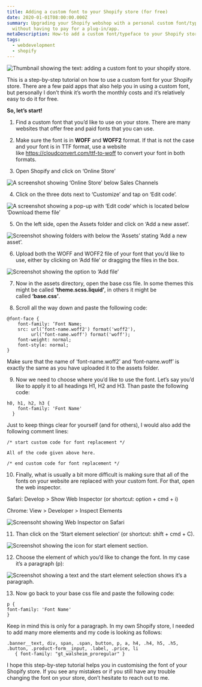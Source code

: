 ```yaml
---
title: Adding a custom font to your Shopify store (for free)
date: 2020-01-01T08:00:00.000Z
summary: Upgrading your Shopify webshop with a personal custom font/typeface,
  without having to pay for a plug-in/app.
metaDescription: How-to add a custom font/typeface to your Shopify store (for free).
tags:
  - webdevelopment
  - shopify
---
```

![Thumbnail showing the text: adding a custom font to your shopify store.](https://miro.medium.com/v2/resize:fit:1400/1*ltVO7fdNGDFYYyJkYgPOSw.jpeg)

This is a step-by-step tutorial on how to use a custom font for your Shopify store. There are a few paid apps that also help you in using a custom font, but personally I don’t think it’s worth the monthly costs and it’s relatively easy to do it for free.

**So, let’s start!**

1. Find a custom font that you’d like to use on your store. There are many websites that offer free and paid fonts that you can use.
2. Make sure the font is in **WOFF** and **WOFF2** format. If that is not the case and your font is in TTF format, use a website like <https://cloudconvert.com/ttf-to-woff> to convert your font in both formats.

3. Open Shopify and click on ‘Online Store’

![A screenshot showing ‘Online Store’ below Sales Channels](https://miro.medium.com/v2/resize:fit:1000/1*EgTYV6chBWhW0FkjNWmbDA.jpeg)

4. Click on the three dots next to ‘Customize’ and tap on ‘Edit code’.

![A screenshot showing a pop-up with ‘Edit code’ which is located below ‘Download theme file’](https://miro.medium.com/v2/resize:fit:1000/1*i9yzDWavytg0n3VEIySf9A.jpeg)

5. On the left side, open the Assets folder and click on ‘Add a new asset’.

![Screenshot showing folders with below the ‘Assets’ stating ‘Add a new asset’.](https://miro.medium.com/v2/resize:fit:1000/1*mwHD1EdK8VUKWgeB0tTtXQ.jpeg)

6. Upload both the WOFF and WOFF2 file of your font that you’d like to use, either by clicking on ‘Add file’ or dragging the files in the box.

![Screenshot showing the option to ‘Add file’](https://miro.medium.com/v2/resize:fit:1000/1*wdMtym_Uuj3dRo3VHq-3rw.jpeg)

7. Now in the assets directory, open the base css file. In some themes this might be called **‘theme.scss.liquid’**, in others it might be called **‘base.css’**.

8. Scroll all the way down and paste the following code:

```
@font-face {
    font-family: ‘Font Name;
    src: url(‘font-name.woff2') format('woff2'),
         url(‘font-name.woff') format('woff');
    font-weight: normal;
    font-style: normal;
}
```

Make sure that the name of ‘font-name.woff2’ and ‘font-name.woff’ is exactly the same as you have uploaded it to the assets folder.

9. Now we need to choose where you’d like to use the font. Let’s say you’d like to apply it to all headings H1, H2 and H3. Than paste the following code:

```
h0, h1, h2, h3 {
    font-family: 'Font Name'
  }
```

Just to keep things clear for yourself (and for others), I would also add the following comment lines:

```
/* start custom code for font replacement */

All of the code given above here.

/* end custom code for font replacement */
```

10. Finally, what is usually a bit more difficult is making sure that all of the fonts on your website are replaced with your custom font. For that, open the web inspector.

Safari: Develop > Show Web Inspector (or shortcut: option + cmd + i)

Chrome: View > Developer > Inspect Elements

![Screensoht showing Web Inspector on Safari](https://miro.medium.com/v2/resize:fit:1000/1*kH3YZq39lifeT8td2yctAg.jpeg)

11. Than click on the ‘Start element selection’ (or shortcut: shift + cmd + C).

![Screenshot showing the icon for start element section.](https://miro.medium.com/v2/resize:fit:1000/1*-CURdVvyGjKd_JBnGc5ipQ.jpeg)

12. Choose the element of which you’d like to change the font. In my case it’s a paragraph (p):

![Screenshot showing a text and the start element selection shows it’s a paragraph.](https://miro.medium.com/v2/resize:fit:1000/1*KzuAIcuk0j6Zvyv_tUC-Vw.jpeg)

13. Now go back to your base css file and paste the following code:

```
p {
font-family: 'Font Name'
}
```

Keep in mind this is only for a paragraph. In my own Shopify store, I needed to add many more elements and my code is looking as follows:

```
.banner__text, div, span, .span, button, p, a, h4, .h4, h5, .h5, .button, .product-form__input, .label, .price, li
   { font-family: "gt_walsheim_proregular" }
```

I hope this step-by-step tutorial helps you in customising the font of your Shopify store. If you see any mistakes or if you still have any trouble changing the font on your store, don’t hesitate to reach out to me.